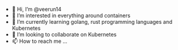 - 👋 Hi, I’m @veerun14
- 👀 I’m interested in everything around containers
- 🌱 I’m currently learning golang, rust programming languages and Kubernetes
- 💞️ I’m looking to collaborate on Kubernetes
- 📫 How to reach me ...

<!---
veerun14/veerun14 is a ✨ special ✨ repository because its `README.md` (this file) appears on your GitHub profile.
You can click the Preview link to take a look at your changes.
--->
